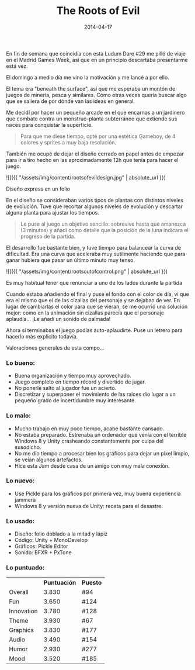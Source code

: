 ﻿---
layout: post
title: The Roots of Evil
date: 2014-04-17
description: Un jardinero salvando el mundo
img: assets/img/cover/therootsofevil.png
embed: assets/embed/therootsofevil/index.html
tags: []
status: published
---

En fin de semana que coincidía con esta Ludum Dare #29 me pilló de viaje en el Madrid Games Week, así que en un principio descartaba presentarme está vez.

El domingo a medio día me vino la motivación y me lancé a por ello.

El tema era "beneath the surface", así que me esperaba un montón de juegos de minería, pesca y similares. Cómo otras veces quería buscar algo que se saliera de por dónde van las ideas en general.

Me decidí por hacer un pequeño arcade en el que encarnas a un jardinero que combate contra un monstruo-planta subterráneo que extiende sus raíces para conquistar la superficie.

<blockquote>Para que me diese tiempo, opté por una estética Gameboy, de 4 colores y sprites a muy baja resolución.</blockquote>

También me ocupé de dejar el diseño cerrado en papel antes de empezar para ir a tiro hecho en las aproximadamente 12h que tenía para hacer el juego.

![]({{ "/assets/img/content/rootsofevildesign.jpg" | absolute_url }})
<p class="image-caption">Diseño express en un folio</p>

En el diseño se consideraban varios tipos de plantas con distintos niveles de evolución. Tuve que recortar algunos niveles de evolución y descartar alguna planta para ajustar los tiempos.

<blockquote>Le puse al juego un objetivo sencillo: sobrevive hasta que amanezca (3 minutos) y añadí como detalle que la posición de la luna indicara el progreso de la partida.</blockquote>

El desarrollo fue bastante bien, y tuve tiempo para balancear la curva de dificultad. Era una curva que aceleraba muy sutilmente haciendo que para ganar hubiera que pasar un último minuto muy tenso.

![]({{ "/assets/img/content/rootsoutofcontrol.png" | absolute_url }})
<p class="image-caption">Es muy habitual tener que renunciar a uno de los lados durante la partida</p>

Cuando estaba añadiendo el final y puse el fondo con el color de día, vi que era el mismo que el de las cizallas del personaje y se dejaban de ver. En lugar de cambiarlas el color para que se vieran, se me ocurrió una solución mejor: como en la animación sin cizallas parecía que el personaje aplaudía... ¡Le añadí un sonido de palmada!

Ahora sí terminabas el juego podías auto-aplaudirte. Puse un letrero para hacerlo más explicito todavía.

Valoraciones generales de esta compo...

### Lo bueno:
* Buena organización y tiempo muy aprovechado.
* Juego completo en tiempo récord y divertido de jugar.
* No ponerle salto al jugador fue un acierto.
* Discretizar y superponer el movimiento de las raíces dio lugar a un pequeño grado de incertidumbre muy interesante.

### Lo malo:
* Mucho trabajo en muy poco tiempo, acabé bastante cansado.
* No estaba preparado. Estrenaba un ordenador que venía con el terrible Windows 8 y Unity crasheando constantemente por culpa del susodicho.
* No me dio tiempo a procesar bien los gráficos para dejar un pixel limpio, se veían algunos artefactos.
* Hice esta Jam desde casa de un amigo con muy mala conexión.

### Lo nuevo:
* Usé Pickle para los gráficos por primera vez, muy buena experiencia jammera
* ‎Windows 8 y versión nueva de Unity: receta para el desastre.

### Lo usado:
* Diseño: folio doblado a la mitad y lápiz
* Código: Unity + MonoDevelop
* Gráficos: Pickle Editor
* Sonido: BFXR + PxTone

### Lo puntuado:
<table>
<tr><th></th><th class="cell-center">Puntuación</th><th class="cell-center">Puesto</th></tr>
<tr><td>Overall		</td><td class="cell-center score">3.830</td><td class="cell-center rank">#94</td></tr>
<tr><td>Fun			</td><td class="cell-center score">3.650</td><td class="cell-center rank">#124</td></tr>
<tr><td>Innovation	</td><td class="cell-center score">3.780</td><td class="cell-center rank">#128</td></tr>
<tr><td>Theme		</td><td class="cell-center score">3.930</td><td class="cell-center rank">#67</td></tr>
<tr><td>Graphics	</td><td class="cell-center score">3.830</td><td class="cell-center rank">#177</td></tr>
<tr><td>Audio		</td><td class="cell-center score">3.490</td><td class="cell-center rank">#154</td></tr>
<tr><td>Humor		</td><td class="cell-center score">2.930</td><td class="cell-center rank">#277</td></tr>
<tr><td>Mood		</td><td class="cell-center score">3.520</td><td class="cell-center rank">#185</td></tr>
</table>